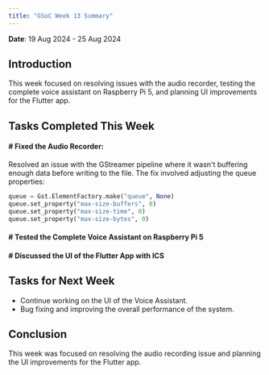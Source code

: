 ```yaml
---
title: "GSoC Week 13 Summary"
---
```



<!-- # GSoC Week 08 Summary -->
**Date**: 19 Aug 2024 - 25 Aug 2024

## Introduction
This week focused on resolving issues with the audio recorder, testing the complete voice assistant on Raspberry Pi 5, and planning UI improvements for the Flutter app.

## Tasks Completed This Week

#### # Fixed the Audio Recorder:

Resolved an issue with the GStreamer pipeline where it wasn't buffering enough data before writing to the file. The fix involved adjusting the queue properties:

```python
queue = Gst.ElementFactory.make("queue", None)
queue.set_property("max-size-buffers", 0)
queue.set_property("max-size-time", 0)
queue.set_property("max-size-bytes", 0)
```

#### # Tested the Complete Voice Assistant on Raspberry Pi 5

#### # Discussed the UI of the Flutter App with ICS


## Tasks for Next Week
 - Continue working on the UI of the Voice Assistant.
 - Bug fixing and improving the overall performance of the system.

## Conclusion
This week was focused on resolving the audio recording issue and planning the UI improvements for the Flutter app.

<br>




